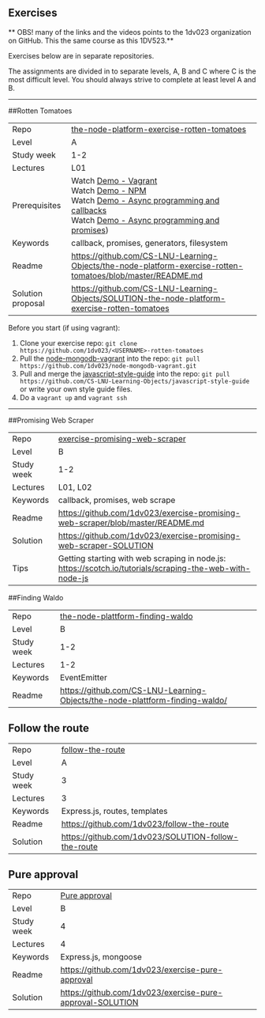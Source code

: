 ## Exercises
** OBS! many of the links and the videos points to the 1dv023 organization on GitHub. This the same course as this 1DV523.**

Exercises below are in separate repositories.

The assignments are divided in to separate levels, A, B and C where C is the most difficult level. You should always strive to complete at least level A and B.

***

##Rotten Tomatoes

|  |  |
| ------------- | ------------- |
| Repo | [the-node-platform-exercise-rotten-tomatoes](https://github.com/CS-LNU-Learning-Objects/the-node-platform-exercise-rotten-tomatoes) |
| Level  | A  |
| Study week  | 1-2 |
| Lectures| L01 |
| Prerequisites| Watch [Demo - Vagrant](https://youtu.be/70t8SDWdm2g) <br> Watch [Demo - NPM](https://www.youtube.com/watch?v=K7EVY58VH9g) <br> Watch [Demo - Async programming and callbacks](https://www.youtube.com/watch?v=XKCf8pFo5Cw) <br> Watch [Demo - Async programming and promises](https://www.youtube.com/watch?v=KUNdayQVXcA))|
| Keywords| callback, promises, generators, filesystem |
| Readme | https://github.com/CS-LNU-Learning-Objects/the-node-platform-exercise-rotten-tomatoes/blob/master/README.md |
| Solution proposal | https://github.com/CS-LNU-Learning-Objects/SOLUTION-the-node-platform-exercise-rotten-tomatoes |


Before you start (if using vagrant):

1. Clone your exercise repo: `git clone https://github.com/1dv023/<USERNAME>-rotten-tomatoes`
2. Pull the [node-mongodb-vagrant](https://github.com/1dv023/node-mongodb-vagrant) into the repo: `git pull https://github.com/1dv023/node-mongodb-vagrant.git`
3. Pull and merge the [javascript-style-guide](https://github.com/CS-LNU-Learning-Objects/javascript-style-guide) into the repo: `git pull https://github.com/CS-LNU-Learning-Objects/javascript-style-guide` or write your own style guide files.
4. Do a `vagrant up` and `vagrant ssh`

***


##Promising Web Scraper

|  |  |
| ------------- | ------------- |
| Repo | [exercise-promising-web-scraper](https://github.com/1dv023/exercise-promising-web-scraper) |
| Level  | B  |
| Study week  | 1-2 |
| Lectures| L01, L02 |
| Keywords| callback, promises, web scrape |
| Readme | https://github.com/1dv023/exercise-promising-web-scraper/blob/master/README.md |
| Solution | https://github.com/1dv023/exercise-promising-web-scraper-SOLUTION |
| Tips | Getting starting with web scraping in node.js: https://scotch.io/tutorials/scraping-the-web-with-node-js |

##Finding Waldo

|  |  |
| ------------- | ------------- |
| Repo | [the-node-plattform-finding-waldo](https://github.com/CS-LNU-Learning-Objects/the-node-plattform-finding-waldo/) |
| Level  | B  |
| Study week  | 1-2 |
| Lectures| 1-2 |
| Keywords| EventEmitter |
| Readme | https://github.com/CS-LNU-Learning-Objects/the-node-plattform-finding-waldo/ |

## Follow the route

|  |  |
| ------------- | ------------- |
| Repo | [follow-the-route](https://github.com/1dv023/follow-the-route) |
| Level  | A  |
| Study week  | 3 |
| Lectures| 3 |
| Keywords| Express.js, routes, templates |
| Readme | https://github.com/1dv023/follow-the-route |
| Solution | https://github.com/1dv023/SOLUTION-follow-the-route |

## Pure approval

|  |  |
| ------------- | ------------- |
| Repo | [Pure approval](https://github.com/1dv023/exercise-pure-approval) |
| Level  | B  |
| Study week  | 4 |
| Lectures| 4 |
| Keywords| Express.js, mongoose |
| Readme | https://github.com/1dv023/exercise-pure-approval |
| Solution | https://github.com/1dv023/exercise-pure-approval-SOLUTION |
